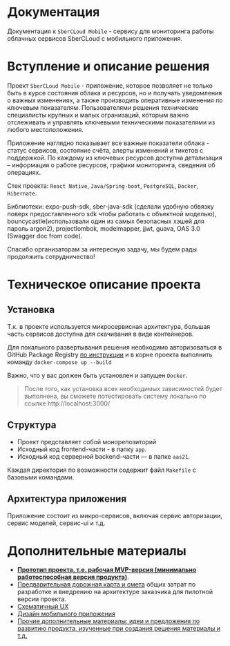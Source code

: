 # Документация
Документация к `SberCLoud Mobile` - сервису для мониторинга работы облачных сервисов SberCLoud с мобильного приложения.

# Вступление и описание решения

Проект `SberCLoud Mobile` - приложение, которое позволяет не только быть в курсе состояния облака и ресурсов, но и получать уведомления о важных изменениях, а также производить оперативные изменения по ключевым показателям. Пользователями решения технические специалисты крупных и малых огранизаций, которым важно отслеживать и управлять ключевыми техническими показателями из любого местоположения.

Приложение наглядно показывает все важные показатели облака - статус сервисов, состояние счёта, алерты изменений и тикетов с поддержкой. По каждому из ключевых ресурсов доступна детализация – информация о работе ресурсов, графики мониторинга, сведения об операциях.

Стек проекта: `React Native`, `Java/Spring-boot`, `PostgreSQL`, `Docker`, `Hibernate`.

Библиотеки: expo-push-sdk, sber-java-sdk (сделали удобную обвязку поверх предоставленного sdk чтобы работать с объектной моделью), bouncycastle(использовали один из самых безопасных хэшей для пароль argon2), projectlombok, modelmapper, jjwt, guava, OAS 3.0 (Swagger doc from code).

Спасибо организаторам за интересную задачу, мы будем рады продолжить сотрудничество!

# Техническое описание проекта
## Установка
Т.к. в проекте используется микросервисная архитектура, большая часть сервисов доступна для скачивания в виде контейнеров.

Для локального развертывания решения необходимо авторизоваться в GitHub Package Registry [по инструкции](https://docs.github.com/en/free-pro-team@latest/packages/using-github-packages-with-your-projects-ecosystem/configuring-docker-for-use-with-github-packages#authenticating-to-github-packages) и в корне проекта выполнить команду `docker-compose up --build`

Важно, что у вас должен быть установлен и запущен `Docker`.

> После того, как установка всех необходимых зависимостей будет выполнена, вы сможете потестировать систему локально по ссылке http://localhost:3000/

## Структура
- Проект представляет собой монорепозиторий 
- Исходный код frontend-части - в папку `app`.
- Исходный код серверной backend-части — в папке `aas21`.

Каждая директория по возможности содержит файл `Makefile` с базовыми командами.

## Архитектура приложения
Приложение состоит из микро-сервисов, включая сервис авторизации, сервис моделей, сервис-ui и  т.д. 

# Дополнительные материалы

- [**Прототип проекта, т.е. рабочая MVP-версия (минимально работоспособная версия продукта)**](https://...web.app/).
- [Предварительная дорожная карта и смета](https://docs.google.com/spreadsheets/d/1fD8Nbg0GgytnopRfruiP9mdH5-zc9i5XvJstZvNjObU/edit?usp=sharing) общих затрат по разработке и внедрению на архитектуре заказчика для пилотной версии проекта.
- [Схематичный UX](https://www.figma.com/file/gtmhuwNfVkmmyQeQomsg84/SberCode-Cloud?node-id=0%3A1)
- [Дизайн мобильного приложения](https://www.figma.com/file/gtmhuwNfVkmmyQeQomsg84/SberCode-Cloud?node-id=54%3A2)
- [Прочие дополнительные материалы: идеи и предложения по развитию продукта, изученные при создания решения материалы и т.д.](https://drive.google.com/drive/folders/1n5OXtiMhfHI8PhwQzwXbOXPMUxQuD55-?usp=sharing)
